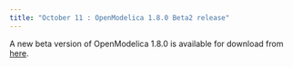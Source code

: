 ```yaml
---
title: "October 11 : OpenModelica 1.8.0 Beta2 release"
---
```

A new beta version of OpenModelica 1.8.0 is available for download from [here][173].

 [173]: http://build.openmodelica.org/omc/builds/windows/releases/1.8.0/ "OpenModelica download"
